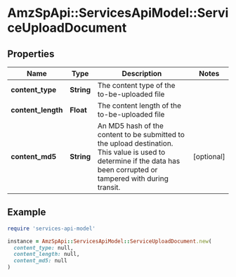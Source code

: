 # AmzSpApi::ServicesApiModel::ServiceUploadDocument

## Properties

| Name | Type | Description | Notes |
| ---- | ---- | ----------- | ----- |
| **content_type** | **String** | The content type of the to-be-uploaded file |  |
| **content_length** | **Float** | The content length of the to-be-uploaded file |  |
| **content_md5** | **String** | An MD5 hash of the content to be submitted to the upload destination. This value is used to determine if the data has been corrupted or tampered with during transit. | [optional] |

## Example

```ruby
require 'services-api-model'

instance = AmzSpApi::ServicesApiModel::ServiceUploadDocument.new(
  content_type: null,
  content_length: null,
  content_md5: null
)
```

